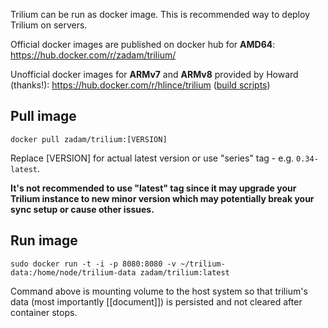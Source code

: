 Trilium can be run as docker image. This is recommended way to deploy Trilium on servers.

Official docker images are published on docker hub for **AMD64**: https://hub.docker.com/r/zadam/trilium/

Unofficial docker images for **ARMv7** and **ARMv8** provided by Howard (thanks!): https://hub.docker.com/r/hlince/trilium ([build scripts](https://gitea.e9g.rocks/howard/trilium-daily-build))

## Pull image

~~~~
docker pull zadam/trilium:[VERSION]
~~~~

Replace [VERSION] for actual latest version or use "series" tag - e.g. `0.34-latest`.

**It's not recommended to use "latest" tag since it may upgrade your Trilium instance to new minor version which may potentially break your sync setup or cause other issues.**

## Run image

~~~~
sudo docker run -t -i -p 8080:8080 -v ~/trilium-data:/home/node/trilium-data zadam/trilium:latest
~~~~

Command above is mounting volume to the host system so that trilium's data (most importantly [[document]]) is persisted and not cleared after container stops.